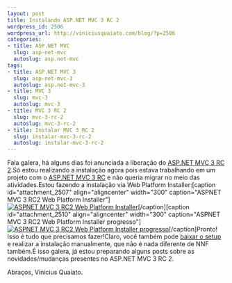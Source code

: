```yaml
--- 
layout: post
title: Instalando ASP.NET MVC 3 RC 2
wordpress_id: 2506
wordpress_url: http://viniciusquaiato.com/blog/?p=2506
categories: 
- title: ASP.NET MVC
  slug: asp-net-mvc
  autoslug: asp.net-mvc
tags: 
- title: ASP.NET MVC 3
  slug: asp-net-mvc-3
  autoslug: asp.net-mvc-3
- title: MVC 3
  slug: mvc-3
  autoslug: mvc-3
- title: MVC 3 RC 2
  slug: mvc-3-rc-2
  autoslug: mvc-3-rc-2
- title: Instalar MVC 3 RC 2
  slug: instalar-mvc-3-rc-2
  autoslug: instalar-mvc-3-rc-2
---
```

Fala galera, há alguns dias foi anunciada a liberação do [ASP.NET MVC 3 RC 2](http://viniciusquaiato.com/blog/asp-net-mvc-3-rc-2-lancado/).Só estou realizando a instalação agora pois estava trabalhando em um projeto com o [ASP.NET MVC 3 RC](http://viniciusquaiato.com/blog/tag/asp-net-mvc-3/) e não queria migrar no meio das atividades.Estou fazendo a instalação via Web Platform Installer:[caption id="attachment_2507" align="aligncenter" width="300" caption="ASPNET MVC 3 RC2 Web Platform Installer"][![ASPNET MVC 3 RC2 Web Platform Installer](http://viniciusquaiato.com/images_posts/ASPNET-MVC-3-RC2-Web-Platform-Installer-300x207.png "ASPNET MVC 3 RC2 Web Platform Installer")](http://viniciusquaiato.com/images_posts/ASPNET-MVC-3-RC2-Web-Platform-Installer.png)[/caption][caption id="attachment_2510" align="aligncenter" width="300" caption="ASPNET MVC 3 RC2 Web Platform Installer progresso"][![ASPNET MVC 3 RC2 Web Platform Installer progresso](http://viniciusquaiato.com/images_posts/ASPNET-MVC-3-RC2-Web-Platform-Installer-progresso-300x205.png "ASPNET MVC 3 RC2 Web Platform Installer progresso")](http://viniciusquaiato.com/images_posts/ASPNET-MVC-3-RC2-Web-Platform-Installer-progresso.png)[/caption]Pronto! Isso é tudo que precisamos fazer!Claro, você também pode [baixar o setup](http://www.microsoft.com/downloads/en/details.aspx?FamilyID=955d593e-cbd1-4ed1-88eb-02ff79dd74d8&displaylang=en) e realizar a instalação manualmente, que não é nada diferente de NNF também.É isso galera, já estou preparando alguns posts sobre as novidades/mudanças presentes no ASP.NET MVC 3 RC 2.

Abraços,
Vinicius Quaiato.
